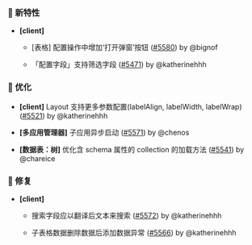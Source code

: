 ### 🎉 新特性

- **[client]**
  - [表格] 配置操作中增加‘打开弹窗’按钮 ([#5580](https://github.com/nocobase/nocobase/pull/5580)) by @bignof

  - 「配置字段」支持筛选字段 ([#5471](https://github.com/nocobase/nocobase/pull/5471)) by @katherinehhh

### 🚀 优化

- **[client]** Layout 支持更多参数配置(labelAlign, labelWidth, labelWrap) ([#5521](https://github.com/nocobase/nocobase/pull/5521)) by @katherinehhh

- **[多应用管理器]** 子应用异步启动 ([#5571](https://github.com/nocobase/nocobase/pull/5571)) by @chenos

- **[数据表：树]** 优化含 schema 属性的 collection 的加载方法 ([#5541](https://github.com/nocobase/nocobase/pull/5541)) by @chareice

### 🐛 修复

- **[client]**
  - 搜索字段应以翻译后文本来搜索 ([#5572](https://github.com/nocobase/nocobase/pull/5572)) by @katherinehhh

  - 子表格数据删除数据后添加数据异常 ([#5566](https://github.com/nocobase/nocobase/pull/5566)) by @katherinehhh

